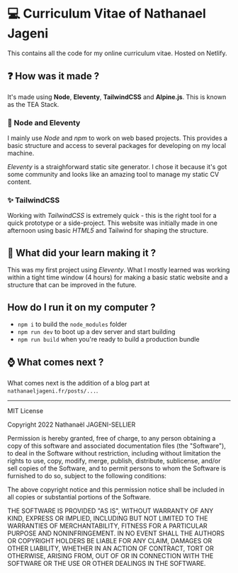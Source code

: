 # :computer: Curriculum Vitae of Nathanael Jageni

This contains all the code for my online curriculum vitae. Hosted on Netlify.

## :question: How was it made ?

It's made using **Node**, **Eleventy**, **TailwindCSS** and **Alpine.js**. This is known as the TEA Stack.

### :hammer: Node and Eleventy

I mainly use *Node* and *npm* to work on web based projects. This provides a basic structure and access to several packages for developing on my local machine.

*Eleventy* is a straighforward static site generator. I chose it because it's got some community and looks like an amazing tool to manage my static CV content.

### :sparkles: TailwindCSS

Working with *TailwindCSS* is extremely quick - this is the right tool for a quick prototype or a side-project. This website was initially made in one afternoon using basic *HTML5* and Tailwind for shaping the structure.

## :green_book: What did your learn making it ?

This was my first project using *Eleventy*. What I mostly learned was working within a tight time window (4 hours) for making a basic static website and a structure that can be improved in the future.

## How do I run it on my computer ?

- `npm i` to build the `node_modules` folder
- `npm run dev` to boot up a dev server and start building
- `npm run build` when you're ready to build a production bundle

## :watch: What comes next ?
What comes next is the addition of a blog part at `nathanaeljageni.fr/posts/...`.


---
MIT License

Copyright 2022 Nathanaël JAGENI-SELLIER

Permission is hereby granted, free of charge, to any person obtaining a copy of this software and associated documentation files (the "Software"), to deal in the Software without restriction, including without limitation the rights to use, copy, modify, merge, publish, distribute, sublicense, and/or sell copies of the Software, and to permit persons to whom the Software is furnished to do so, subject to the following conditions:

The above copyright notice and this permission notice shall be included in all copies or substantial portions of the Software.

THE SOFTWARE IS PROVIDED "AS IS", WITHOUT WARRANTY OF ANY KIND, EXPRESS OR IMPLIED, INCLUDING BUT NOT LIMITED TO THE WARRANTIES OF MERCHANTABILITY, FITNESS FOR A PARTICULAR PURPOSE AND NONINFRINGEMENT. IN NO EVENT SHALL THE AUTHORS OR COPYRIGHT HOLDERS BE LIABLE FOR ANY CLAIM, DAMAGES OR OTHER LIABILITY, WHETHER IN AN ACTION OF CONTRACT, TORT OR OTHERWISE, ARISING FROM, OUT OF OR IN CONNECTION WITH THE SOFTWARE OR THE USE OR OTHER DEALINGS IN THE SOFTWARE.
